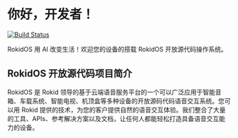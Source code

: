 # 你好，开发者！

[![Build Status](https://travis-ci.org/Rokid/rokidos-linux-docs.svg?branch=master)](https://travis-ci.org/Rokid/rokidos-linux-docs)

RokidOS 用 AI 改变生活！欢迎您的设备的搭载 RokidOS 开放源代码操作系统。

## RokidOS 开放源代码项目简介
RokidOS 是 Rokid 领导的基于云端语音服务平台的一个可以广泛应用于智能音箱、车载系统、智能电视、机顶盒等多种设备的开放源码代码语音交互系统。您可以用 Rokid 提供的技术，为您的客户提供自然的语音交互体验。我们整合了大量的工具、APIs、参考解决方案以及文档，让任何人都能轻松打造具备语音交互能力的设备。
